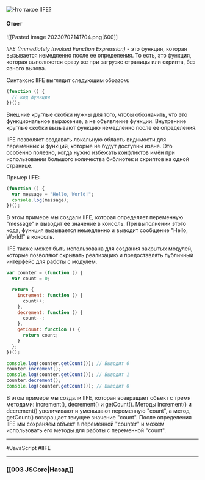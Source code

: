 ![Что такое IIFE?](https://youtu.be/kx3dR6ztICU?t=396)

#### Ответ

![[Pasted image 20230702141704.png|600]]

*IIFE (Immediately Invoked Function Expression)* - это функция, которая вызывается немедленно после ее определения. То есть, это функция, которая выполняется сразу же при загрузке страницы или скрипта, без явного вызова.

Синтаксис IIFE выглядит следующим образом:

```javascript
(function () {
  // код функции
})();
```

Внешние круглые скобки нужны для того, чтобы обозначить, что это функциональное выражение, а не объявление функции. Внутренние круглые скобки вызывают функцию немедленно после ее определения.

IIFE позволяет создавать локальную область видимости для переменных и функций, которые не будут доступны извне. Это особенно полезно, когда нужно избежать конфликтов имён при использовании большого количества библиотек и скриптов на одной странице.

Пример IIFE:

```javascript
(function () {
  var message = "Hello, World!";
  console.log(message);
})();
```

В этом примере мы создали IIFE, которая определяет переменную "message" и выводит ее значение в консоль. При выполнении этого кода, функция вызывается немедленно и выводит сообщение "Hello, World!" в консоль.

IIFE также может быть использована для создания закрытых модулей, которые позволяют скрывать реализацию и предоставлять публичный интерфейс для работы с модулем.

```javascript
var counter = (function () {
  var count = 0;

  return {
    increment: function () {
      count++;
    },
    decrement: function () {
      count--;
    },
    getCount: function () {
      return count;
    }
  };
})();

console.log(counter.getCount()); // Выводит 0
counter.increment();
console.log(counter.getCount()); // Выводит 1
counter.decrement();
console.log(counter.getCount()); // Выводит 0
```

В этом примере мы создали IIFE, которая возвращает объект с тремя методами: increment(), decrement() и getCount(). Методы increment() и decrement() увеличивают и уменьшают переменную "count", а метод getCount() возвращает текущее значение "count". После определения IIFE мы сохраняем объект в переменной "counter" и можем использовать его методы для работы с переменной "count".

___
#JavaScript #IIFE 

___

### [[003 JSCore|Назад]]